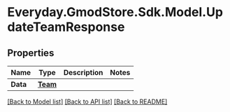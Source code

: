 # Everyday.GmodStore.Sdk.Model.UpdateTeamResponse

## Properties

Name | Type | Description | Notes
------------ | ------------- | ------------- | -------------
**Data** | [**Team**](Team.md) |  | 

[[Back to Model list]](../README.md#documentation-for-models) [[Back to API list]](../README.md#documentation-for-api-endpoints) [[Back to README]](../README.md)

